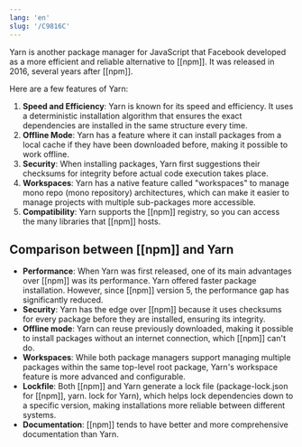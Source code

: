 ```yaml
---
lang: 'en'
slug: '/C9816C'
---
```


Yarn is another package manager for JavaScript that Facebook developed as a more efficient and reliable alternative to [[npm]]. It was released in 2016, several years after [[npm]].

Here are a few features of Yarn:

1. **Speed and Efficiency**: Yarn is known for its speed and efficiency. It uses a deterministic installation algorithm that ensures the exact dependencies are installed in the same structure every time.
2. **Offline Mode**: Yarn has a feature where it can install packages from a local cache if they have been downloaded before, making it possible to work offline.
3. **Security**: When installing packages, Yarn first suggestions their checksums for integrity before actual code execution takes place.
4. **Workspaces**: Yarn has a native feature called "workspaces" to manage mono repo (mono repository) architectures, which can make it easier to manage projects with multiple sub-packages more accessible.
5. **Compatibility**: Yarn supports the [[npm]] registry, so you can access the many libraries that [[npm]] hosts.

## Comparison between [[npm]] and Yarn

- **Performance**: When Yarn was first released, one of its main advantages over [[npm]] was its performance. Yarn offered faster package installation. However, since [[npm]] version 5, the performance gap has significantly reduced.
- **Security**: Yarn has the edge over [[npm]] because it uses checksums for every package before they are installed, ensuring its integrity.
- **Offline mode**: Yarn can reuse previously downloaded, making it possible to install packages without an internet connection, which [[npm]] can't do.
- **Workspaces**: While both package managers support managing multiple packages within the same top-level root package, Yarn's workspace feature is more advanced and configurable.
- **Lockfile**: Both [[npm]] and Yarn generate a lock file (package-lock.json for [[npm]], yarn. lock for Yarn), which helps lock dependencies down to a specific version, making installations more reliable between different systems.
- **Documentation**: [[npm]] tends to have better and more comprehensive documentation than Yarn.
